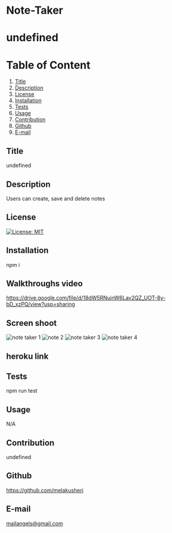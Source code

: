# Note-Taker
# undefined
  
  # Table of Content
  1. [Title](#Title)
  2. [Description](#Description)
  3. [License](#License)
  4. [Installation](#Installation)
  5. [Tests](#Tests)
  6. [Usage](#Usage)
  7. [Contribution](#Contribution)
  8. [Github](#Github)
  9. [E-mail](#Email)  
  
  ## Title
  undefined
  
  ## Description
  Users can create, save and delete notes 
  
  ## License
  [![License: MIT](https://img.shields.io/badge/License-MIT-yellow.svg)](https://opensource.org/licenses/MIT)
  
  ## Installation
  npm i
  
  ## Walkthroughs video
  https://drive.google.com/file/d/18dW5RNuinW6Lav2QZ_UOT-8y-bD_xzPQ/view?usp=sharing
  
  ## Screen shoot
![note taker 1](https://user-images.githubusercontent.com/65136237/131925430-b8a26c55-f023-4a13-9c83-f7328ed64e52.PNG)
![note 2](https://user-images.githubusercontent.com/65136237/131925431-31fb1316-e0d1-480d-950f-1c9d697dde59.PNG)
![note taker 3](https://user-images.githubusercontent.com/65136237/131925432-3bee9583-5c6c-44e1-ab5d-ada1047cde72.PNG)
![note taker 4](https://user-images.githubusercontent.com/65136237/131925433-51f00b15-fc44-4365-83c1-caaf86a45f27.PNG)

  ## heroku link
 
  ## Tests
  npm run test
  
  ## Usage
  N/A
  
  ## Contribution
  undefined
  
  ## Github
  https://github.com/melakusheri
  
  ## E-mail
  mailangels@gmail.com
